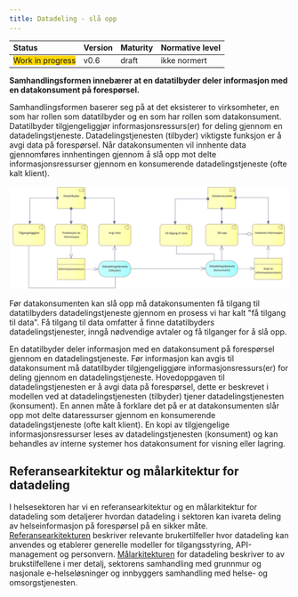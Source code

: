 ```yaml
---
title: Datadeling - slå opp
---
```


| Status | Version | Maturity | Normative level |
|:-------------|:------------------|:------|:-------|
| <span style="background-color:gold">Work in progress</span> | v0.6 | draft  | ikke normert |

**Samhandlingsformen innebærer at en datatilbyder deler informasjon med en datakonsument på forespørsel.**  

Samhandlingsformen baserer seg på at det eksisterer to virksomheter, en som har rollen som datatilbyder og en som har rollen som datakonsument. Datatilbyder tilgjengeliggjør informasjonsressurs(er) for deling gjennom en datadelingstjeneste. Datadelingstjenesten (tilbyder) viktigste funksjon er å avgi data på forespørsel. Når datakonsumenten vil innhente data gjennomføres innhentingen gjennom å slå opp mot delte informasjonsressurser gjennom en konsumerende datadelingstjeneste (ofte kalt klient).  

[![Organisatorisk samhandlingsform: Slå opp (og avgi data)](img/organisatorisk-sla-opp.png)](img/organisatorisk-sla-opp.png)

Før datakonsumenten kan slå opp må datakonsumenten få tilgang til datatilbyders datadelingstjeneste gjennom en prosess vi har kalt "få tilgang til data"<!--Må datakonsument gå gjennom egen datadelingstjeneste til datatilbyders datadelingstjeneste for å slå opp? Det er derfor det ikke er pil direkte fra boksen "få tilgang til data! til datadelingstjeneste(tilbyder)?-->. Få tilgang til data omfatter å finne datatilbyders datadelingstjenester, inngå nødvendige avtaler og få tilganger for å slå opp.

En datatilbyder deler informasjon med en datakonsument på forespørsel gjennom en datadelingstjeneste. Før informasjon kan avgis til datakonsument må datatilbyder tilgjengeliggjøre informasjonsressurs(er) for deling gjennom en datadelingstjeneste. Hovedoppgaven til datadelingstjenesten er å avgi data på forespørsel, dette er beskrevet i modellen ved at datadelingstjenesten (tilbyder) tjener datadelingstjenesten (konsument). En annen måte å forklare det på er at datakonsumenten slår opp mot delte dataressurser gjennom en konsumerende datadelingstjeneste (ofte kalt klient). En kopi av tilgjengelige informasjonsressurser leses av datadelingstjenesten (konsument) og kan behandles av interne systemer hos datakonsument for visning eller lagring.

## Referansearkitektur og målarkitektur for datadeling

I helsesektoren har vi en referansearkitektur og en målarkitektur for datadeling som detaljerer hvordan datadeling i sektoren kan ivareta deling av helseinformasjon på forespørsel på en sikker måte. [Referansearkitekturen](https://www.ehelse.no/standardisering/standarder/referansearkitektur-for-datadeling) beskriver relevante brukertilfeller hvor datadeling kan anvendes og etablerer generelle modeller for tilgangsstyring, API-management og personvern. [Målarkitekturen](https://www.ehelse.no/standardisering/standarder/malarkitektur-for-datadeling-i-helse-og-omsorgssektoren) for datadeling beskriver to av brukstilfellene i mer detalj, sektorens samhandling med grunnmur og nasjonale e-helseløsninger og innbyggers samhandling med helse- og omsorgstjenesten.
